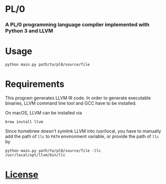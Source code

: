 # PL/0
### A PL/0 programming language compiler implemented with Python 3 and LLVM

# Usage
```shell
python main.py path/to/pl0/source/file
```

# Requirements
This program generates LLVM IR code. In order to generate executable binaries, LLVM command line tool and GCC have to be installed.

On macOS, LLVM can be installed via
```shell
brew install llvm
```
Since homebrew doesn't symlink LLVM into /usr/local, you have to manually add the path of `llc` to `PATH` environment variable, or provide the path of `llc` by
```shell
python main.py path/to/pl0/source/file -llc /usr/local/opt/llvm/bin/llc
```

# [License](LICENSE)
